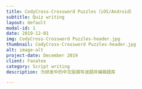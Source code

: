 ```yaml
---
title: CodyCross-Crossword Puzzles（iOS/Android）
subtitle: Quiz writing
layout: default
modal-id: 1
date: 2019-12-01
img: CodyCross-Crossword Puzzles-header.jpg
thumbnail: CodyCross-Crossword Puzzles-header.jpg
alt: image-alt
project-date: December 2019
client: Fanatee
category: Script writing
description: 为研发中的中文版撰写谜题并编辑题库

---
```

